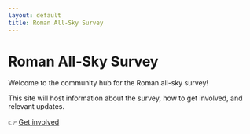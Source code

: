 ```yaml
---
layout: default
title: Roman All-Sky Survey
---
```


# Roman All-Sky Survey

Welcome to the community hub for the Roman all-sky survey!

This site will host information about the survey, how to get involved, and relevant updates.

👉 [Get involved](get-involved.md)
